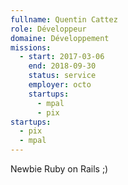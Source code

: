 ```yaml
---
fullname: Quentin Cattez
role: Développeur
domaine: Développement
missions:
  - start: 2017-03-06
    end: 2018-09-30
    status: service
    employer: octo
    startups:
      - mpal
      - pix
startups:
  - pix
  - mpal
---
```

Newbie Ruby on Rails ;)